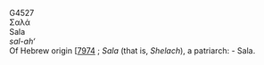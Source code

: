 <body>
  <p>G4527<br>  Σαλά  <br> Sala  <br><i>sal-ah‘ </i><br>Of Hebrew origin [<a href="h7974.htm">7974</a> ; <i>Sala</i> (that is, <i>Shelach</i>), a patriarch: - Sala.<br></p>
 </body>